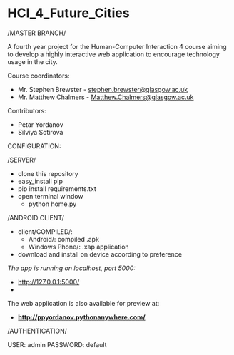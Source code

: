 HCI_4_Future_Cities
===================

/MASTER BRANCH/

A fourth year project for the Human-Computer Interaction 4 course aiming to develop a highly interactive web application to encourage technology usage in the city.

Course coordinators:

 * Mr. Stephen Brewster - stephen.brewster@glasgow.ac.uk
 * Mr. Matthew Chalmers - Matthew.Chalmers@glasgow.ac.uk
 
Contributors: 

 * Petar Yordanov
 * Silviya Sotirova


CONFIGURATION:

/SERVER/

 * clone this repository
 * easy_install pip
 * pip install requirements.txt
 * open terminal window
     * python home.py

/ANDROID CLIENT/

 * client/COMPILED/:
     * Android/: compiled .apk
     * Windows Phone/: .xap application
 * download and install on device according to preference
 
_The app is running on localhost, port 5000:_

 * http://127.0.0.1:5000/
 * 
The web application is also available for preview at:
* **http://ppyordanov.pythonanywhere.com/**

/AUTHENTICATION/

USER: admin
PASSWORD: default
